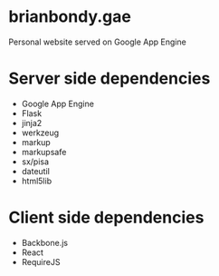 brianbondy.gae
==============

Personal website served on Google App Engine

Server side dependencies
========================

- Google App Engine
- Flask
- jinja2
- werkzeug
- markup
- markupsafe
- sx/pisa
- dateutil
- html5lib

Client side dependencies
========================

- Backbone.js
- React
- RequireJS
